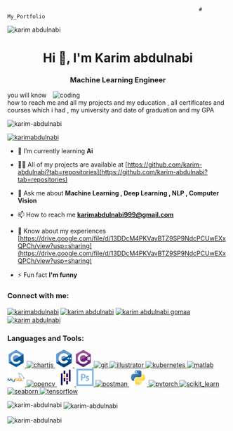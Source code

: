                                                                  # My_Portfolio
![karim abdulnabi](https://miro.medium.com/max/1400/1*37ABKi4XeHkEWHxlF3LIog.gif)
<h1 align="center">Hi 👋, I'm Karim abdulnabi</h1>
<h3 align="center">Machine Learning Engineer</h3>
<img align="right" alt="coding" width="400" src="https://camo.githubusercontent.com/c1dcb74cc1c1835b1d716f5051499a2814c683c806b15f04b0eba492863703e9/68747470733a2f2f63646e2e6472696262626c652e636f6d2f75736572732f3733303730332f73637265656e73686f74732f363538313234332f6176656e746f2e676966">
you will know how to reach me and all my projects and my education , all certificates and courses which i had , my university and date of graduation and my GPA


<p align="left"> <img src="https://komarev.com/ghpvc/?username=karim-abdulnabi&label=Profile%20views&color=0e75b6&style=flat" alt="karim-abdulnabi" /> </p>

<p align="left"> <a href="https://twitter.com/karimabdulnabi" target="blank"><img src="https://img.shields.io/twitter/follow/karimabdulnabi?logo=twitter&style=for-the-badge" alt="karimabdulnabi" /></a> </p>

- 🌱 I’m currently learning **Ai**

- 👨‍💻 All of my projects are available at [https://github.com/karim-abdulnabi?tab=repositories](https://github.com/karim-abdulnabi?tab=repositories)

- 💬 Ask me about **Machine Learning , Deep Learning , NLP , Computer Vision**

- 📫 How to reach me **karimabdulnabi999@gmail.com**

- 📄 Know about my experiences [https://drive.google.com/file/d/13DDcM4PKVavBTZ9SP9NdcPCUwEXxQPCh/view?usp=sharing](https://drive.google.com/file/d/13DDcM4PKVavBTZ9SP9NdcPCUwEXxQPCh/view?usp=sharing)

- ⚡ Fun fact **I'm funny**

<h3 align="left">Connect with me:</h3>
<p align="left">
<a href="https://twitter.com/karimabdulnabi" target="blank"><img align="center" src="https://raw.githubusercontent.com/rahuldkjain/github-profile-readme-generator/master/src/images/icons/Social/twitter.svg" alt="karimabdulnabi" height="30" width="40" /></a>
<a href="https://linkedin.com/in/karim abdulnabi" target="blank"><img align="center" src="https://raw.githubusercontent.com/rahuldkjain/github-profile-readme-generator/master/src/images/icons/Social/linked-in-alt.svg" alt="karim abdulnabi" height="30" width="40" /></a>
<a href="https://kaggle.com/karim abdulnabi gomaa" target="blank"><img align="center" src="https://raw.githubusercontent.com/rahuldkjain/github-profile-readme-generator/master/src/images/icons/Social/kaggle.svg" alt="karim abdulnabi gomaa" height="30" width="40" /></a>
<a href="https://fb.com/karim abdulnabi" target="blank"><img align="center" src="https://raw.githubusercontent.com/rahuldkjain/github-profile-readme-generator/master/src/images/icons/Social/facebook.svg" alt="karim abdulnabi" height="30" width="40" /></a>
</p>

<h3 align="left">Languages and Tools:</h3>
<p align="left"> <a href="https://www.cprogramming.com/" target="_blank" rel="noreferrer"> <img src="https://raw.githubusercontent.com/devicons/devicon/master/icons/c/c-original.svg" alt="c" width="40" height="40"/> </a> <a href="https://www.chartjs.org" target="_blank" rel="noreferrer"> <img src="https://www.chartjs.org/media/logo-title.svg" alt="chartjs" width="40" height="40"/> </a> <a href="https://www.w3schools.com/cpp/" target="_blank" rel="noreferrer"> <img src="https://raw.githubusercontent.com/devicons/devicon/master/icons/cplusplus/cplusplus-original.svg" alt="cplusplus" width="40" height="40"/> </a> <a href="https://www.w3schools.com/cs/" target="_blank" rel="noreferrer"> <img src="https://raw.githubusercontent.com/devicons/devicon/master/icons/csharp/csharp-original.svg" alt="csharp" width="40" height="40"/> </a> <a href="https://git-scm.com/" target="_blank" rel="noreferrer"> <img src="https://www.vectorlogo.zone/logos/git-scm/git-scm-icon.svg" alt="git" width="40" height="40"/> </a> <a href="https://www.adobe.com/in/products/illustrator.html" target="_blank" rel="noreferrer"> <img src="https://www.vectorlogo.zone/logos/adobe_illustrator/adobe_illustrator-icon.svg" alt="illustrator" width="40" height="40"/> </a> <a href="https://kubernetes.io" target="_blank" rel="noreferrer"> <img src="https://www.vectorlogo.zone/logos/kubernetes/kubernetes-icon.svg" alt="kubernetes" width="40" height="40"/> </a> <a href="https://www.mathworks.com/" target="_blank" rel="noreferrer"> <img src="https://upload.wikimedia.org/wikipedia/commons/2/21/Matlab_Logo.png" alt="matlab" width="40" height="40"/> </a> <a href="https://www.mysql.com/" target="_blank" rel="noreferrer"> <img src="https://raw.githubusercontent.com/devicons/devicon/master/icons/mysql/mysql-original-wordmark.svg" alt="mysql" width="40" height="40"/> </a> <a href="https://opencv.org/" target="_blank" rel="noreferrer"> <img src="https://www.vectorlogo.zone/logos/opencv/opencv-icon.svg" alt="opencv" width="40" height="40"/> </a> <a href="https://pandas.pydata.org/" target="_blank" rel="noreferrer"> <img src="https://raw.githubusercontent.com/devicons/devicon/2ae2a900d2f041da66e950e4d48052658d850630/icons/pandas/pandas-original.svg" alt="pandas" width="40" height="40"/> </a> <a href="https://www.photoshop.com/en" target="_blank" rel="noreferrer"> <img src="https://raw.githubusercontent.com/devicons/devicon/master/icons/photoshop/photoshop-line.svg" alt="photoshop" width="40" height="40"/> </a> <a href="https://postman.com" target="_blank" rel="noreferrer"> <img src="https://www.vectorlogo.zone/logos/getpostman/getpostman-icon.svg" alt="postman" width="40" height="40"/> </a> <a href="https://www.python.org" target="_blank" rel="noreferrer"> <img src="https://raw.githubusercontent.com/devicons/devicon/master/icons/python/python-original.svg" alt="python" width="40" height="40"/> </a> <a href="https://pytorch.org/" target="_blank" rel="noreferrer"> <img src="https://www.vectorlogo.zone/logos/pytorch/pytorch-icon.svg" alt="pytorch" width="40" height="40"/> </a> <a href="https://scikit-learn.org/" target="_blank" rel="noreferrer"> <img src="https://upload.wikimedia.org/wikipedia/commons/0/05/Scikit_learn_logo_small.svg" alt="scikit_learn" width="40" height="40"/> </a> <a href="https://seaborn.pydata.org/" target="_blank" rel="noreferrer"> <img src="https://seaborn.pydata.org/_images/logo-mark-lightbg.svg" alt="seaborn" width="40" height="40"/> </a> <a href="https://www.tensorflow.org" target="_blank" rel="noreferrer"> <img src="https://www.vectorlogo.zone/logos/tensorflow/tensorflow-icon.svg" alt="tensorflow" width="40" height="40"/> </a> </p>

<p><img align="left" src="https://github-readme-stats.vercel.app/api/top-langs?username=karim-abdulnabi&show_icons=true&locale=en&layout=compact" alt="karim-abdulnabi" /></p>

<p>&nbsp;<img align="center" src="https://github-readme-stats.vercel.app/api?username=karim-abdulnabi&show_icons=true&locale=en" alt="karim-abdulnabi" /></p>

<p><img align="center" src="https://github-readme-streak-stats.herokuapp.com/?user=karim-abdulnabi&" alt="karim-abdulnabi" /></p>






